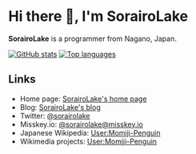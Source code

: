 <!--
SPDX-FileCopyrightText: 2022 Shun Sakai

SPDX-License-Identifier: CC-BY-4.0
-->

# Hi there 👋, I'm SorairoLake

**SorairoLake** is a programmer from Nagano, Japan.

[![GitHub stats][stats-card]][github-overview-url]
[![Top languages][top-languages-card]][github-overview-url]

## Links

- Home page: [SorairoLake's home page](https://sorairolake.github.io/)
- Blog: [SorairoLake's blog](https://sorairolake.github.io/blog/)
- Twitter: [@sorairolake](https://twitter.com/sorairolake)
- Misskey.io: [@sorairolake@misskey.io](https://misskey.io/@sorairolake)
- Japanese Wikipedia: [User:Momiji-Penguin](https://ja.wikipedia.org/wiki/User:Momiji-Penguin)
- Wikimedia projects: [User:Momiji-Penguin](https://meta.wikimedia.org/wiki/User:Momiji-Penguin)

[stats-card]: https://github-readme-stats.vercel.app/api?username=sorairolake&show_icons=true&theme=ayu-mirage
[top-languages-card]: https://github-readme-stats.vercel.app/api/top-langs/?username=sorairolake&theme=ayu-mirage
[github-overview-url]: https://github.com/sorairolake
